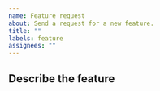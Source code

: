 ```yaml
---
name: Feature request
about: Send a request for a new feature.
title: ""
labels: feature
assignees: ""
---
```


## Describe the feature
<!-- A clear and concise description of what the feature is. -->
